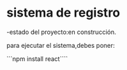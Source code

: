 <h1> sistema de registro</h1>

-estado del proyecto:en construcción.

para ejecutar el sistema,debes poner:

```npm install react````
